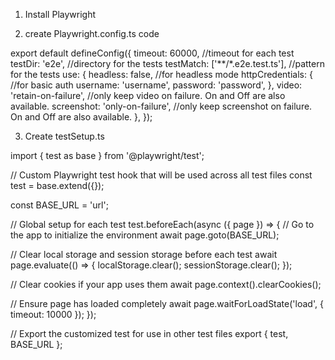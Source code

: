 1. Install Playwright

2. create Playwright.config.ts code

export default defineConfig({
  timeout: 60000, //timeout for each test
  testDir: 'e2e', //directory for the tests
  testMatch: ['**/*.e2e.test.ts'], //pattern for the tests
  use: {
    headless: false, //for headless mode
    httpCredentials: { //for basic auth
      username: 'username',
      password: 'password',
    },
    video: 'retain-on-failure', //only keep video on failure. On and Off are also available.
    screenshot: 'only-on-failure', //only keep screenshot on failure. On and Off are also available.
  },
}); 

3. Create testSetup.ts

import { test as base } from '@playwright/test';

// Custom Playwright test hook that will be used across all test files
const test = base.extend({});

const BASE_URL = 'url';

// Global setup for each test
test.beforeEach(async ({ page }) => {
  // Go to the app to initialize the environment
  await page.goto(BASE_URL);

  // Clear local storage and session storage before each test
  await page.evaluate(() => {
    localStorage.clear();
    sessionStorage.clear();
  });

  // Clear cookies if your app uses them
  await page.context().clearCookies();

  // Ensure page has loaded completely
  await page.waitForLoadState('load', { timeout: 10000 });
});

// Export the customized test for use in other test files
export { test, BASE_URL }; 





